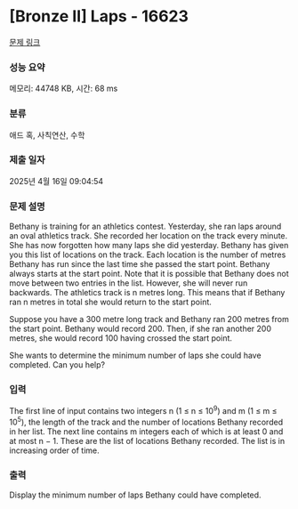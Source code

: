 # [Bronze II] Laps - 16623 

[문제 링크](https://www.acmicpc.net/problem/16623) 

### 성능 요약

메모리: 44748 KB, 시간: 68 ms

### 분류

애드 혹, 사칙연산, 수학

### 제출 일자

2025년 4월 16일 09:04:54

### 문제 설명

<p>Bethany is training for an athletics contest. Yesterday, she ran laps around an oval athletics track. She recorded her location on the track every minute. She has now forgotten how many laps she did yesterday. Bethany has given you this list of locations on the track. Each location is the number of metres Bethany has run since the last time she passed the start point. Bethany always starts at the start point. Note that it is possible that Bethany does not move between two entries in the list. However, she will never run backwards. The athletics track is n metres long. This means that if Bethany ran n metres in total she would return to the start point.</p>

<p>Suppose you have a 300 metre long track and Bethany ran 200 metres from the start point. Bethany would record 200. Then, if she ran another 200 metres, she would record 100 having crossed the start point.</p>

<p>She wants to determine the minimum number of laps she could have completed. Can you help?</p>

### 입력 

 <p>The first line of input contains two integers n (1 ≤ n ≤ 10<sup>9</sup>) and m (1 ≤ m ≤ 10<sup>5</sup>), the length of the track and the number of locations Bethany recorded in her list. The next line contains m integers each of which is at least 0 and at most n − 1. These are the list of locations Bethany recorded. The list is in increasing order of time.</p>

### 출력 

 <p>Display the minimum number of laps Bethany could have completed.</p>

